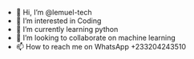 - 👋 Hi, I’m @lemuel-tech
- 👀 I’m interested in Coding
- 🌱 I’m currently learning python
- 💞️ I’m looking to collaborate on machine learning
- 📫 How to reach me on WhatsApp +233204243510

<!---
lemuel-tech/lemuel-tech is a ✨ special ✨ repository because its `README.md` (this file) appears on your GitHub profile.
You can click the Preview link to take a look at your changes.
--->
